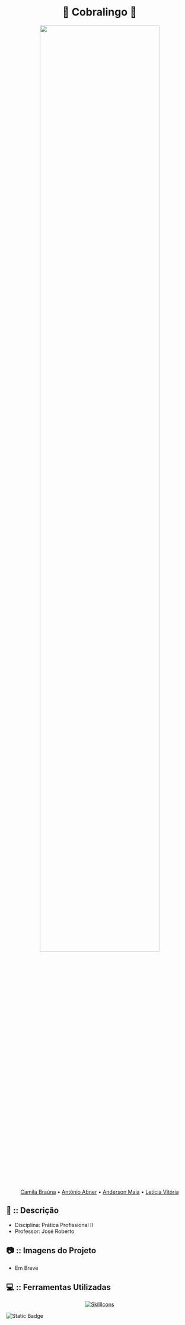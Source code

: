 <div align="center">

<h1> 🐍 Cobralingo 🐍 </h1>

<img width="80%" src="https://github.com/Cam1ss/Projeto_Apple_Academy/assets/125037138/25492536-7b89-4607-a8c0-b29a59c15966">

<a href="https://github.com/Cam1ss" target="_self" rel="external">Camila Braúna</a> 
  • <a href="https://github.com/frsmth" target="_self" rel="external">Antônio Abner</a> •
    <a href="https://github.com/TheAnders007" target="_self" rel="external">Anderson Maia</a> • 
    <a href="https://github.com/mareshbard" target="_self" rel="external">Letícia Vitória</a>

</div>

<div align="left">

<h2> 📍 :: Descrição </h2>
   
- Disciplina: Prática Profissional II
- Professor: José Roberto

<h2> 📷 :: Imagens do Projeto </h2>

- Em Breve

<h2> 💻 :: Ferramentas Utilizadas </h2>

<div align="center">

[![SkillIcons](https://skillicons.dev/icons?i=js,html,css,figma)](https://skillicons.dev)<br/>

</div>

![Static Badge](https://img.shields.io/badge/STATUS-EM%20ANDAMENTO-brightgreen?style=for-the-badge&color=yellow)

